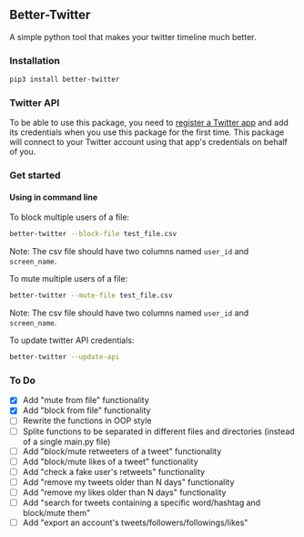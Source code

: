 ## Better-Twitter
A simple python tool that makes your twitter timeline much better.

### Installation
```bash
pip3 install better-twitter
```

### Twitter API
To be able to use this package, you need to [register a Twitter app](https://github.com/saeedesmaili/better-twitter/blob/main/docs/twitter_app.md) and add its credentials when you use this package for the first time. This package will connect to your Twitter account using that app's credentials on behalf of you.

### Get started
#### Using in command line
To block multiple users of a file:
```bash
better-twitter --block-file test_file.csv
```
Note: The csv file should have two columns named `user_id` and `screen_name`.

To mute multiple users of a file:
```bash
better-twitter --mute-file test_file.csv
```
Note: The csv file should have two columns named `user_id` and `screen_name`.

To update twitter API credentials:
```bash
better-twitter --update-api
```

### To Do
- [x] Add "mute from file" functionality
- [x] Add "block from file" functionality
- [ ] Rewrite the functions in OOP style
- [ ] Splite functions to be separated in different files and directories (instead of a single main.py file)
- [ ] Add "block/mute retweeters of a tweet" functionality
- [ ] Add "block/mute likes of a tweet" functionality
- [ ] Add "check a fake user's retweets" functionality
- [ ] Add "remove my tweets older than N days" functionality
- [ ] Add "remove my likes older than N days" functionality
- [ ] Add "search for tweets containing a specific word/hashtag and block/mute them"
- [ ] Add "export an account's tweets/followers/followings/likes"